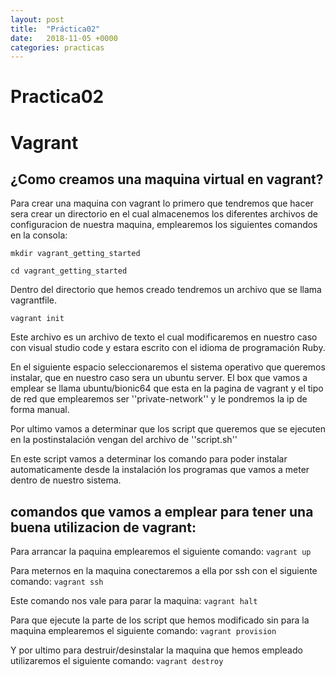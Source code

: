 ```yaml
---
layout: post
title:  "Práctica02"
date:   2018-11-05 +0000
categories: practicas
---
```



# Practica02

# Vagrant 

## ¿Como creamos una maquina virtual en vagrant?

Para crear una maquina con vagrant lo primero que tendremos que hacer sera crear un directorio en el 
cual almacenemos los diferentes archivos de configuracion de nuestra maquina, emplearemos los siguientes 
comandos en la consola:

``` mkdir vagrant_getting_started ```

``` cd vagrant_getting_started ```

Dentro del directorio que hemos creado tendremos un archivo que se llama vagrantfile.

``` vagrant init ```

Este archivo es un archivo de texto el cual modificaremos en nuestro caso con visual studio code y estara escrito con el idioma de
programación Ruby.

En el siguiente espacio seleccionaremos el sistema operativo que queremos instalar, que en nuestro caso sera un ubuntu server.
El box que vamos a emplear se llama ubuntu/bionic64 que esta en la pagina de vagrant y el tipo de red que emplearemos ser ''private-network''
y le pondremos la ip de forma manual.

Por ultimo vamos a determinar que los script que queremos que se ejecuten en la postinstalación vengan del archivo de ''script.sh''

En este script vamos a determinar los comando para poder instalar automaticamente desde la instalación los programas que vamos a meter dentro de nuestro sistema.

## comandos que vamos a emplear para tener una buena utilizacion de vagrant:

Para arrancar la paquina emplearemos el siguiente comando:
```vagrant up```

Para meternos en la maquina conectaremos a ella por ssh con el siguiente comando:
```vagrant ssh```

Este comando nos vale para parar la maquina:
```vagrant halt```

Para que ejecute la parte de los script que hemos modificado sin para la maquina emplearemos el siguiente comando:
```vagrant provision```

Y por ultimo para destruir/desinstalar la maquina que hemos empleado utilizaremos el siguiente comando:
```vagrant destroy```
